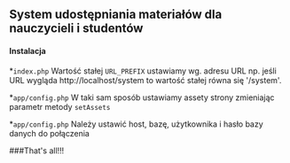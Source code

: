 ## System udostępniania materiałów dla nauczycieli i studentów
#### Instalacja
*`index.php`
Wartość stałej `URL_PREFIX` ustawiamy wg. adresu URL np. jeśli URL wygląda http://localhost/system to wartość stałej równa się '/system'.

*`app/config.php`
W taki sam sposób ustawiamy assety strony zmieniając parametr metody `setAssets`
	
*`app/config.php`
Należy ustawić host, bazę, użytkownika i hasło bazy danych do połączenia

###That's all!!!
